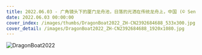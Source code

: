 ```yaml
---
title: 2022.06.03 - 广角镜头下的厦门龙舟池，日落的光洒在传统龙舟上，中国 (© Sen Li/Getty Image)
date: 2022.06.03 00:00:00
cover_index: /images/thumbs/DragonBoat2022_ZH-CN2392684688_533x300.jpg
cover_detail: /images/DragonBoat2022_ZH-CN2392684688_1920x1080.jpg
---
```


![DragonBoat2022](/images/DragonBoat2022_ZH-CN2392684688_1920x1080.jpg)
